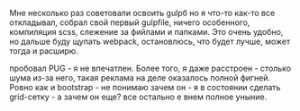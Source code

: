 Мне несколько раз советовали освоить gulpб но я что-то как-то все откладывал, собрал свой первый gulpfile, ничего особенного,
компиляция scss, слежение за фийлами и папками. Это очень удобно, но дальше буду щупать webpack, остановлюсь, что будет лучше, 
может тогда и расширю.

пробовал PUG - я не впечатлен. Более того, я даже расстроен - столько шума из-за него, такая реклама на деле оказалось полной фигней.
Ровно как и bootstrap - не понимаю зачем он - я в состоянии сделать grid-сетку - а зачем он еще? все остально е внем полное уныние.
